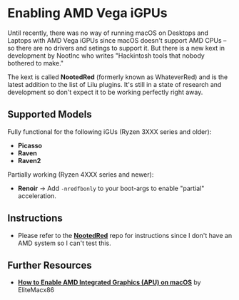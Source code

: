 # Enabling AMD Vega iGPUs

Until recently, there was no way of running macOS on Desktops and Laptops with AMD Vega iGPUs since macOS doesn't support AMD CPUs – so there are no drivers and setings to support it. But there is a new kext in development by NootInc who writes "Hackintosh tools that nobody bothered to make."

The kext is called **NootedRed** (formerly known as WhateverRed) and is the latest addition to the list of Lilu plugins. It's still in a state of research and development so don't expect it to be working perfectly right away.

## Supported Models
Fully functional for the following iGUs (Ryzen 3XXX series and older):  

- **Picasso**
- **Raven**
- **Raven2**

Partially working (Ryzen 4XXX series and newer):

- **Renoir** &rarr; Add `-nredfbonly` to your boot-args to enable "partial" acceleration.

## Instructions
- Please refer to the [**NootedRed**](https://github.com/NootInc/NootedRed) repo for instructions since I don't have an AMD system so I can't test this.

## Further Resources
- [**How to Enable AMD Integrated Graphics (APU) on macOS**](https://elitemacx86.com/threads/how-to-enable-amd-integrated-graphics-apu-on-macos-clover-opencore.1156/) ​by EliteMacx86
